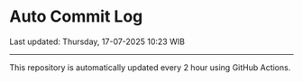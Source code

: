 # Auto Commit Log

Last updated: Thursday, 17-07-2025 10:23 WIB

---

This repository is automatically updated every 2 hour using GitHub Actions.

